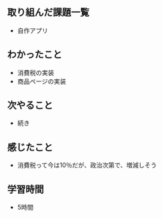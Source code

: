 ## 取り組んだ課題一覧
- 自作アプリ

## わかったこと
- 消費税の実装
- 商品ページの実装

## 次やること
- 続き

## 感じたこと
- 消費税って今は10％だが、政治次第で、増減しそう

## 学習時間
- 5時間
